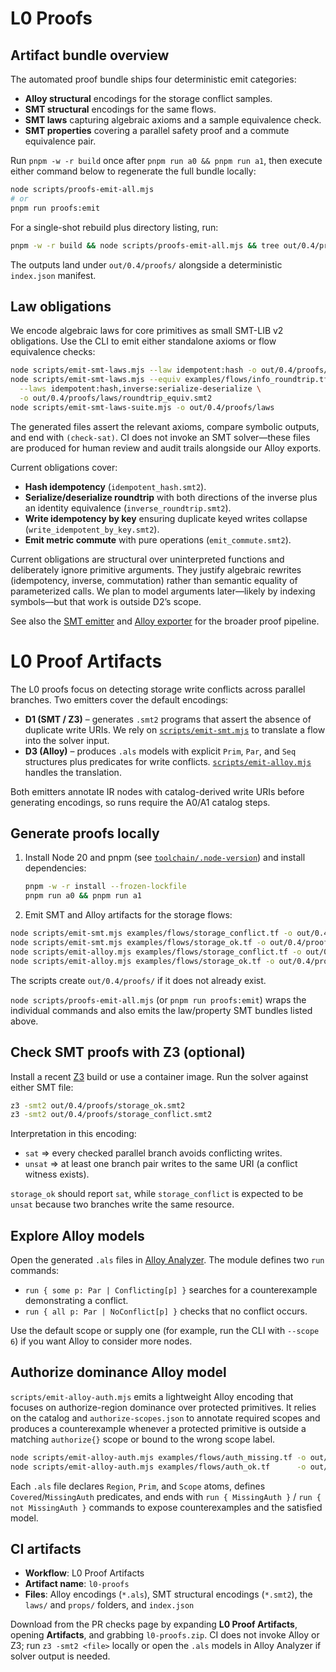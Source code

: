 # L0 Proofs

## Artifact bundle overview

The automated proof bundle ships four deterministic emit categories:

- **Alloy structural** encodings for the storage conflict samples.
- **SMT structural** encodings for the same flows.
- **SMT laws** capturing algebraic axioms and a sample equivalence check.
- **SMT properties** covering a parallel safety proof and a commute equivalence pair.

Run `pnpm -w -r build` once after `pnpm run a0 && pnpm run a1`, then execute either command below to regenerate the full bundle locally:

```bash
node scripts/proofs-emit-all.mjs
# or
pnpm run proofs:emit
```

For a single-shot rebuild plus directory listing, run:

```bash
pnpm -w -r build && node scripts/proofs-emit-all.mjs && tree out/0.4/proofs
```

The outputs land under `out/0.4/proofs/` alongside a deterministic `index.json` manifest.

## Law obligations

We encode algebraic laws for core primitives as small SMT-LIB v2 obligations. Use the CLI to emit either standalone axioms or flow equivalence checks:

```bash
node scripts/emit-smt-laws.mjs --law idempotent:hash -o out/0.4/proofs/laws/idempotent_hash.smt2
node scripts/emit-smt-laws.mjs --equiv examples/flows/info_roundtrip.tf examples/flows/info_roundtrip.tf \
  --laws idempotent:hash,inverse:serialize-deserialize \
  -o out/0.4/proofs/laws/roundtrip_equiv.smt2
node scripts/emit-smt-laws-suite.mjs -o out/0.4/proofs/laws
```

The generated files assert the relevant axioms, compare symbolic outputs, and end with `(check-sat)`. CI does not invoke an SMT solver—these files are produced for human review and audit trails alongside our Alloy exports.

Current obligations cover:

- **Hash idempotency** (`idempotent_hash.smt2`).
- **Serialize/deserialize roundtrip** with both directions of the inverse plus an identity equivalence (`inverse_roundtrip.smt2`).
- **Write idempotency by key** ensuring duplicate keyed writes collapse (`write_idempotent_by_key.smt2`).
- **Emit metric commute** with pure operations (`emit_commute.smt2`).

Current obligations are structural over uninterpreted functions and deliberately ignore primitive arguments. They justify algebraic rewrites (idempotency, inverse, commutation) rather than semantic equality of parameterized calls. We plan to model arguments later—likely by indexing symbols—but that work is outside D2’s scope.

See also the [SMT emitter](../scripts/emit-smt.mjs) and [Alloy exporter](../scripts/emit-alloy.mjs) for the broader proof pipeline.

# L0 Proof Artifacts

The L0 proofs focus on detecting storage write conflicts across parallel branches. Two emitters cover the default encodings:

- **D1 (SMT / Z3)** – generates `.smt2` programs that assert the absence of duplicate write URIs. We rely on [`scripts/emit-smt.mjs`](../scripts/emit-smt.mjs) to translate a flow into the solver input.
- **D3 (Alloy)** – produces `.als` models with explicit `Prim`, `Par`, and `Seq` structures plus predicates for write conflicts. [`scripts/emit-alloy.mjs`](../scripts/emit-alloy.mjs) handles the translation.

Both emitters annotate IR nodes with catalog-derived write URIs before generating encodings, so runs require the A0/A1 catalog steps.

## Generate proofs locally

1. Install Node 20 and pnpm (see [`toolchain/.node-version`](../toolchain/.node-version)) and install dependencies:
   ```bash
   pnpm -w -r install --frozen-lockfile
   pnpm run a0 && pnpm run a1
   ```
2. Emit SMT and Alloy artifacts for the storage flows:
  ```bash
  node scripts/emit-smt.mjs examples/flows/storage_conflict.tf -o out/0.4/proofs/storage_conflict.smt2
  node scripts/emit-smt.mjs examples/flows/storage_ok.tf -o out/0.4/proofs/storage_ok.smt2
  node scripts/emit-alloy.mjs examples/flows/storage_conflict.tf -o out/0.4/proofs/storage_conflict.als
  node scripts/emit-alloy.mjs examples/flows/storage_ok.tf -o out/0.4/proofs/storage_ok.als
  ```
  The scripts create `out/0.4/proofs/` if it does not already exist.

`node scripts/proofs-emit-all.mjs` (or `pnpm run proofs:emit`) wraps the individual commands and also emits the law/property SMT bundles listed above.

## Check SMT proofs with Z3 (optional)

Install a recent [Z3](https://github.com/Z3Prover/z3) build or use a container image. Run the solver against either SMT file:

```bash
z3 -smt2 out/0.4/proofs/storage_ok.smt2
z3 -smt2 out/0.4/proofs/storage_conflict.smt2
```

Interpretation in this encoding:

- `sat` ⇒ every checked parallel branch avoids conflicting writes.
- `unsat` ⇒ at least one branch pair writes to the same URI (a conflict witness exists).

`storage_ok` should report `sat`, while `storage_conflict` is expected to be `unsat` because two branches write the same resource.

## Explore Alloy models

Open the generated `.als` files in [Alloy Analyzer](https://alloytools.org/). The module defines two `run` commands:

- `run { some p: Par | Conflicting[p] }` searches for a counterexample demonstrating a conflict.
- `run { all p: Par | NoConflict[p] }` checks that no conflict occurs.

Use the default scope or supply one (for example, run the CLI with `--scope 6`) if you want Alloy to consider more nodes.

## Authorize dominance Alloy model

`scripts/emit-alloy-auth.mjs` emits a lightweight Alloy encoding that focuses on authorize-region dominance over protected primitives. It relies on the catalog and `authorize-scopes.json` to annotate required scopes and produces a counterexample whenever a protected primitive is outside a matching `authorize{}` scope or bound to the wrong scope label.

```bash
node scripts/emit-alloy-auth.mjs examples/flows/auth_missing.tf -o out/0.4/proofs/auth/missing.als
node scripts/emit-alloy-auth.mjs examples/flows/auth_ok.tf      -o out/0.4/proofs/auth/ok.als
```

Each `.als` file declares `Region`, `Prim`, and `Scope` atoms, defines `Covered`/`MissingAuth` predicates, and ends with `run { MissingAuth }` / `run { not MissingAuth }` commands to expose counterexamples and the satisfied model.

## CI artifacts

- **Workflow**: L0 Proof Artifacts
- **Artifact name**: `l0-proofs`
- **Files**: Alloy encodings (`*.als`), SMT structural encodings (`*.smt2`), the `laws/` and `props/` folders, and `index.json`

Download from the PR checks page by expanding **L0 Proof Artifacts**, opening **Artifacts**, and grabbing `l0-proofs.zip`. CI does not invoke Alloy or Z3; run `z3 -smt2 <file>` locally or open the `.als` models in Alloy Analyzer if solver output is needed.
